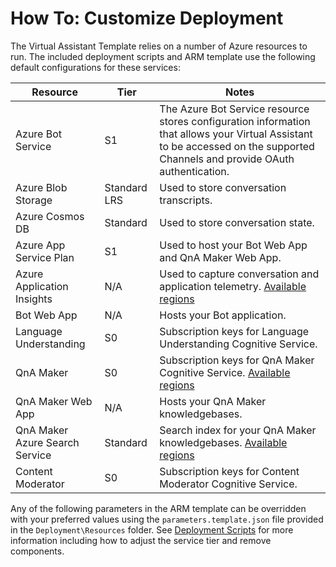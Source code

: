 # How To: Customize Deployment

The Virtual Assistant Template relies on a number of Azure resources to run. The included deployment scripts and ARM template use the following default configurations for these services:

Resource | Tier | Notes |
-------- | ---- | ----- |
Azure Bot Service | S1 | The Azure Bot Service resource stores configuration information that allows your Virtual Assistant to be accessed on the supported Channels and provide OAuth authentication. |
Azure Blob Storage | Standard LRS | Used to store conversation transcripts.
Azure Cosmos DB | Standard | Used to store conversation state. |
Azure App Service Plan | S1 | Used to host your Bot Web App and QnA Maker Web App. |
Azure Application Insights | N/A | Used to capture conversation and application telemetry. [Available regions](https://azure.microsoft.com/en-us/global-infrastructure/services/?products=monitor)
Bot Web App | N/A | Hosts your Bot application.
Language Understanding | S0 | Subscription keys for Language Understanding Cognitive Service.
QnA Maker | S0 | Subscription keys for QnA Maker Cognitive Service. [Available regions](https://azure.microsoft.com/en-us/global-infrastructure/services/?products=cognitive-services)
QnA Maker Web App | N/A | Hosts your QnA Maker knowledgebases.
QnA Maker Azure Search Service | Standard | Search index for your QnA Maker knowledgebases. [Available regions](https://azure.microsoft.com/en-us/global-infrastructure/services/?products=search)
Content Moderator | S0 | Subscription keys for Content Moderator Cognitive Service.

Any of the following parameters in the ARM template can be overridden with your preferred values using the `parameters.template.json` file provided in the `Deployment\Resources` folder. See [Deployment Scripts](https://github.com/microsoft/botframework-solutions/blob/master/docs/reference/assistant/deploymentscripts.md) for more information including how to adjust the service tier and remove components.
